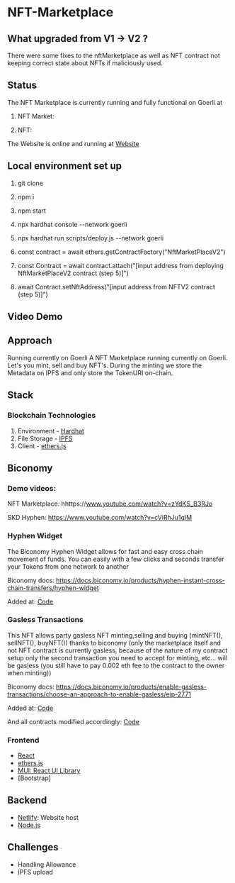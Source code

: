 # NFT-Marketplace

## What upgraded from V1 -> V2 ?

There were some fixes to the nftMarketplace as well as NFT contract not keeping correct state about NFTs if maliciously used.

## Status

The NFT Marketplace is currently running and fully functional on Goerli at

1. NFT Market:

2. NFT:

The Website is online and running at [Website](https://velvety-quokka-fa8702.netlify.app/)

## Local environment set up

1. git clone

2. npm i

3. npm start

4. npx hardhat console --network goerli

5. npx hardhat run scripts/deploy.js --network goerli

6. const contract = await ethers.getContractFactory("NftMarketPlaceV2")

7. const Contract = await contract.attach("[input address from deploying NftMarketPlaceV2 contract (step 5)]")

8. await Contract.setNftAddress("[input address from NFTV2 contract (step 5)]")

## Video Demo

## Approach

Running currently on Goerli
A NFT Marketplace running currently on Goerli. Let's you mint, sell and buy NFT's. During the minting we store the Metadata on IPFS and only store the TokenURI on-chain.

## Stack

### Blockchain Technologies

1. Environment - [Hardhat](https://hardhat.org/)
2. File Storage - [IPFS](https://github.com/ipfs/js-ipfs/tree/master/packages/ipfs-http-client#install)
3. Client - [ethers.js](https://docs.ethers.io/v5/)

## Biconomy

### Demo videos:

NFT Marketplace: hhttps://www.youtube.com/watch?v=zYdKS_B3RJo

SKD Hyphen: https://www.youtube.com/watch?v=cViRhJu1qIM

### Hyphen Widget

The Biconomy Hyphen Widget allows for fast and easy cross chain movement of funds. You can easily with a few clicks and seconds transfer your
Tokens from one network to another

Biconomy docs: https://docs.biconomy.io/products/hyphen-instant-cross-chain-transfers/hyphen-widget

Added at: [Code]()

### Gasless Transactions

This NFT allows party gasless NFT minting,selling and buying (mintNFT(), sellNFT(), buyNFT()) thanks to biconomy (only the marketplace itself and not NFT contract is currently gasless, because of the nature of my contract setup only the second transaction you need to accept for minting, etc... will be gasless (you still have to pay 0.002 eth fee to the contract to the owner when minting))

Biconomy docs: https://docs.biconomy.io/products/enable-gasless-transactions/choose-an-approach-to-enable-gasless/eip-2771

Added at: [Code]()

And all contracts modified accordingly: [Code]()

### Frontend

- [React](https://reactjs.org/)
- [ethers.js](https://docs.ethers.io/v5/)
- [MUI: React UI Library](https://mui.com/)
- [Bootstrap]

## Backend

- [Netlify](https://www.netlify.com/): Website host
- [Node.js](https://nodejs.org/en/)

## Challenges

- Handling Allowance
- IPFS upload
